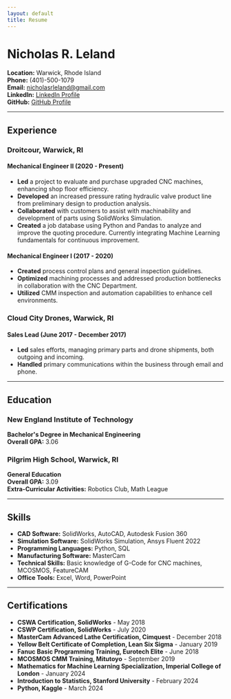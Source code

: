 ```yaml
---
layout: default
title: Resume
---
```


# Nicholas R. Leland

**Location:** Warwick, Rhode Island  
**Phone:** (401)-500-1079  
**Email:** [nicholasrleland@gmail.com](mailto:nicholasrleland@gmail.com)  
**LinkedIn:** [LinkedIn Profile](https://www.linkedin.com/in/nick-leland)  
**GitHub:** [GitHub Profile](https://github.com/nick-leland)  

---

## Experience

### Droitcour, Warwick, RI
#### Mechanical Engineer II (2020 - Present)
- **Led** a project to evaluate and purchase upgraded CNC machines, enhancing shop floor efficiency.
- **Developed** an increased pressure rating hydraulic valve product line from preliminary design to production analysis.
- **Collaborated** with customers to assist with machinability and development of parts using SolidWorks Simulation.
- **Created** a job database using Python and Pandas to analyze and improve the quoting procedure. Currently integrating Machine Learning fundamentals for continuous improvement.

#### Mechanical Engineer I (2017 - 2020)
- **Created** process control plans and general inspection guidelines.
- **Optimized** machining processes and addressed production bottlenecks in collaboration with the CNC Department.
- **Utilized** CMM inspection and automation capabilities to enhance cell environments.

### Cloud City Drones, Warwick, RI
#### Sales Lead (June 2017 - December 2017)
- **Led** sales efforts, managing primary parts and drone shipments, both outgoing and incoming.
- **Handled** primary communications within the business through email and phone.

---

## Education

### New England Institute of Technology
**Bachelor's Degree in Mechanical Engineering**  
**Overall GPA:** 3.06

### Pilgrim High School, Warwick, RI
**General Education**  
**Overall GPA:** 3.09  
**Extra-Curricular Activities:** Robotics Club, Math League

---

## Skills

- **CAD Software:** SolidWorks, AutoCAD, Autodesk Fusion 360
- **Simulation Software:** SolidWorks Simulation, Ansys Fluent 2022
- **Programming Languages:** Python, SQL
- **Manufacturing Software:** MasterCam
- **Technical Skills:** Basic knowledge of G-Code for CNC machines, MCOSMOS, FeatureCAM
- **Office Tools:** Excel, Word, PowerPoint

---

## Certifications

- **CSWA Certification, SolidWorks** - May 2018
- **CSWP Certification, SolidWorks** - July 2020
- **MasterCam Advanced Lathe Certification, Cimquest** - December 2018
- **Yellow Belt Certificate of Completion, Lean Six Sigma** - January 2019
- **Fanuc Basic Programming Training, Eurotech Elite** - June 2018
- **MCOSMOS CMM Training, Mitutoyo** - September 2019
- **Mathematics for Machine Learning Specialization, Imperial College of London** - January 2024
- **Introduction to Statistics, Stanford University** - February 2024
- **Python, Kaggle** - March 2024

